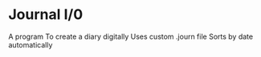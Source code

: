 # Journal I/0
A program To create a diary digitally
Uses custom .journ file
Sorts by date automatically
